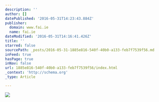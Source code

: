 ```yaml
---
description: ''
author: []
datePublished: '2016-05-31T14:23:43.884Z'
publisher:
  domain: www.fai.ie
  name: fai.ie
dateModified: '2016-05-31T14:16:41.426Z'
title: ''
starred: false
sourcePath: _posts/2016-05-31-1885e816-540f-40b0-a133-feb7f7539f56.md
inFeed: true
hasPage: true
inNav: false
url: 1885e816-540f-40b0-a133-feb7f7539f56/index.html
_context: 'http://schema.org'
_type: Article

---
```

![](http://www.fai.ie/sites/default/files/styles/full_width/public/thumbnails/image/Seniour-Men2016.jpg?itok=gUjg-UMl)